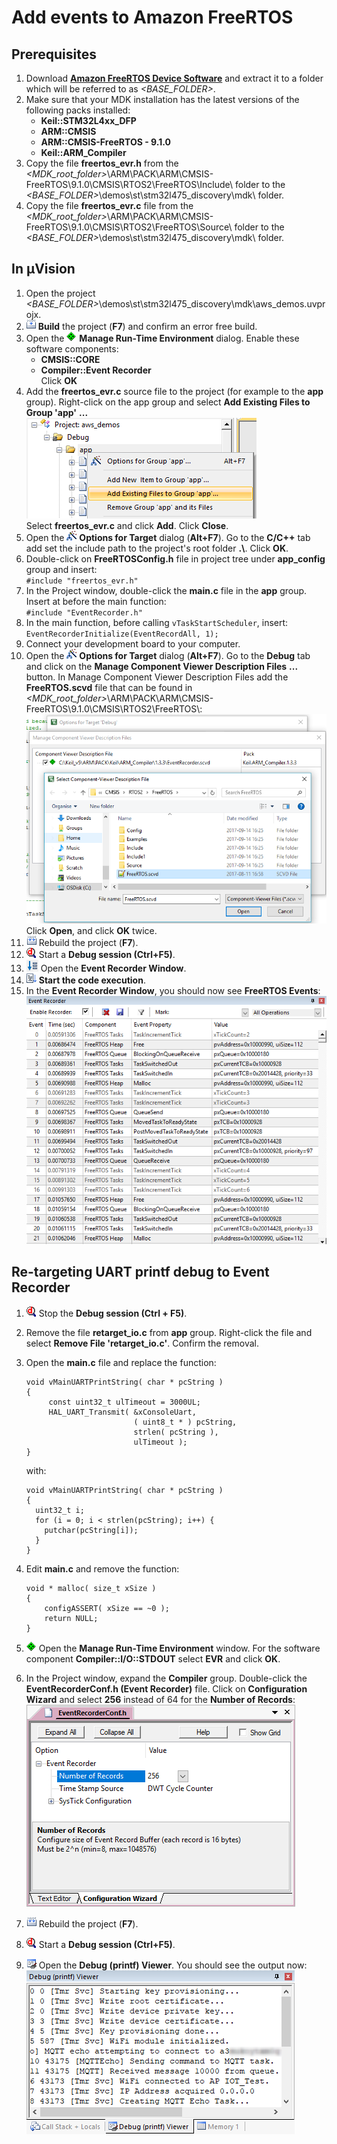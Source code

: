 Add events to Amazon FreeRTOS
=============================

Prerequisites
-------------

1.  Download [**Amazon FreeRTOS Device Software**](https://github.com/MDK-Packs/amazon-freertos) and extract it to a folder which will be referred to as *&lt;BASE\_FOLDER&gt;*.
2.  Make sure that your MDK installation has the latest versions of the following packs installed:
    *   **Keil::STM32L4xx_DFP**
    *   **ARM::CMSIS**
    *   **ARM::CMSIS-FreeRTOS - 9.1.0**
    *   **Keil::ARM\_Compiler**
3.  Copy the file **freertos\_evr.h** from the *&lt;MDK\_root\_folder&gt;*\\ARM\\PACK\\ARM\\CMSIS-FreeRTOS\\9.1.0\\CMSIS\\RTOS2\\FreeRTOS\\Include\\ folder to the *&lt;BASE\_FOLDER&gt;*\\demos\\st\\stm32l475_discovery\\mdk\\ folder.
4.  Copy the file **freertos\_evr.c** file from the *&lt;MDK\_root\_folder&gt;*\\ARM\\PACK\\ARM\\CMSIS-FreeRTOS\\9.1.0\\CMSIS\\RTOS2\\FreeRTOS\\Source\\ folder to the *&lt;BASE\_FOLDER&gt;*\\demos\\st\\stm32l475_discovery\\mdk\\ folder.

In &micro;Vision
----------------

1.  Open the project *&lt;BASE_FOLDER&gt;*\\demos\\st\\stm32l475_discovery\\mdk\\aws\_demos.uvprojx.
2.  ![Build target](./static/icons/build.png) **Build** the project (**F7**) and confirm an error free build.
3.  Open the ![Manage RTE](./static/icons/rte.png) **Manage Run-Time Environment** dialog. Enable these software components:
    *   **CMSIS::CORE**
    *   **Compiler::Event Recorder**<br/>
    Click **OK**
4.  Add the **freertos\_evr.c** source file to the project (for example to the **app** group). Right-click on the app group and select
    **Add Existing Files to Group 'app'** **...**<br>
    ![Add existing file](./static/images/add_existing.png)<br>
    Select **freertos\_evr.c** and click **Add**. Click **Close**.
5.  Open the ![Options for target](./static/icons/oft.png) **Options for Target** dialog (**Alt+F7**). Go to the **C/C++** tab add set the include path to the project's root folder **.\\**. Click **OK**.
6.  Double-click on **FreeRTOSConfig.h** file in project tree under **app\_config** group and insert:<br/> `#include "freertos_evr.h"`
7.  In the Project window, double-click the **main.c** file in the **app** group. Insert at before the main function:<br/> `#include "EventRecorder.h"`
8.  In the main function, before calling `vTaskStartScheduler`, insert:<br/> `EventRecorderInitialize(EventRecordAll, 1);`
9.  Connect your development board to your computer.
10. Open the ![Options for target](./static/icons/oft.png) **Options for Target** dialog (**Alt+F7**). Go to the **Debug** tab and click on the **Manage Component Viewer Description Files** **...** button. In Manage Component Viewer Description Files add the **FreeRTOS.scvd** file that can be found in *&lt;MDK_root_folder&gt;*\\ARM\\PACK\\ARM\\CMSIS-FreeRTOS\\9.1.0\\CMSIS\\RTOS2\\FreeRTOS\\:<br>
    ![Add SCVD](./static/images/add_scvd.png)<br>
    Click **Open**, and click **OK** twice.
12. ![Rebuild](./static/icons/rebuild.png) Rebuild the project (**F7**).
13. ![Debug](./static/icons/debug.png) Start a **Debug session (Ctrl+F5)**.
14. ![Event Recorder](./static/icons/evtrec.png) Open the **Event Recorder Window**.
15. ![Run](./static/icons/run.png) **Start the code execution**.
16. In the **Event Recorder Window**, you should now see **FreeRTOS Events**:
    ![Event Recorder Output](./static/images/evtrec_output.png)<br>

Re-targeting UART printf debug to Event Recorder
------------------------------------------------

1.  ![Debug](./static/icons/debug.png) Stop the **Debug session (Ctrl + F5)**.
2.  Remove the file **retarget\_io.c** from **app** group. Right-click the file and select **Remove File 'retarget_io.c'**. Confirm the removal.
3.  Open the **main.c** file and replace the function:

        void vMainUARTPrintString( char * pcString )
        {
             const uint32_t ulTimeout = 3000UL;
             HAL_UART_Transmit( &xConsoleUart,
                                ( uint8_t * ) pcString,
                                strlen( pcString ),
                                ulTimeout );
        }

    with:

        void vMainUARTPrintString( char * pcString )
        {
          uint32_t i;
          for (i = 0; i < strlen(pcString); i++) {
            putchar(pcString[i]);
          }
        }

4.  Edit **main.c** and remove the function:

        void * malloc( size_t xSize )
        {
            configASSERT( xSize == ~0 );
            return NULL;
        }

5.  ![Manage RTE](./static/icons/rte.png) Open the **Manage Run-Time Environment** window. For the software component **Compiler::I/O::STDOUT** select **EVR** and click **OK**.
6.  In the Project window, expand the **Compiler** group. Double-click the **EventRecorderConf.h (Event Recorder)** file. Click on **Configuration Wizard** and select **256** instead of 64 for the **Number of Records**:<br>
    ![EventRecorderConf.h](./static/images/evtrec_conf.png)
8.  ![Rebuild](./static/icons/rebuild.png) Rebuild the project (**F7**).
9.  ![Debug](./static/icons/debug.png) Start a **Debug session (Ctrl+F5)**.
10.  ![Debug (printf) Viewer](./static/icons/uart_window.png) Open the **Debug (printf) Viewer**. You should see the output now:<br>
    ![Debug (printf) Viewer output](./static/images/debug_printf_viewer.png)
